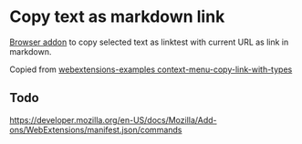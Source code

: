 # Copy text as markdown link


[Browser addon](https://developer.mozilla.org/en-US/docs/Mozilla/Add-ons) to copy selected text as linktest with current URL as link in markdown.

Copied from [webextensions-examples context-menu-copy-link-with-types](https://github.com/mdn/webextensions-examples/tree/master/context-menu-copy-link-with-types)

## Todo

https://developer.mozilla.org/en-US/docs/Mozilla/Add-ons/WebExtensions/manifest.json/commands
